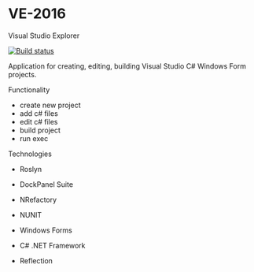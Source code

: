 # VE-2016
Visual Studio Explorer

[![Build status](https://ci.appveyor.com/api/projects/status/4fh2aspsborjal0s?svg=true)](https://ci.appveyor.com/project/VE-2016/ve-2016)

Application for creating, editing, building Visual Studio C# Windows Form projects.

Functionality
- create new project
- add c# files
- edit c# files
- build project
- run exec

Technologies
- Roslyn
- DockPanel Suite
- NRefactory
- NUNIT

- Windows Forms
- C# .NET Framework
- Reflection
